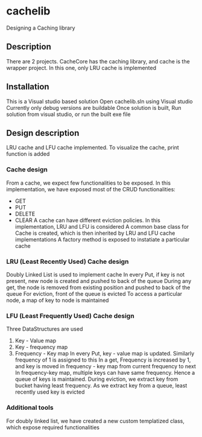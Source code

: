 # cachelib
Designing a Caching library

## Description
There are 2 projects. CacheCore has the caching library, and cache is the wrapper project.
In this one, only LRU cache is implemented

## Installation
This is a Visual studio based solution
Open cachelib.sln using Visual studio
Currently only debug versions are buildable
Once solution is built, Run solution from visual studio, or run the built exe file

## Design description
LRU cache and LFU cache implemented.
To visualize the cache, print function is added

### Cache design
From a cache, we expect few functionalities to be exposed.
In this implementation, we have exposed most of the CRUD functionalities:
* GET
* PUT
* DELETE
* CLEAR
A cache can have different eviction policies. In this implementation, LRU and LFU is considered
A common base class for Cache is created, which is then inherited by LRU and LFU cache implementations
A factory method is exposed to instatiate a particular cache

### LRU (Least Recently Used) Cache design
Doubly Linked List is used to implement cache
In every Put, if key is not present, new node is created and pushed to back of the queue
During any get, the node is removed from existing position and pushed to back of the queue
For eviction, front of the queue is evicted
To access a particular node, a map of key to node is maintained

### LFU (Least Frequently Used) Cache design
Three DataStructures are used
1. Key - Value map
2. Key - frequency map
3. Frequency - Key map
In every Put, key - value map is updated. Similarly frequency of 1 is assigned to this
In a get, Frequency is increased by 1, and key is moved in frequency - key map from current frequency to next
In frequency-key map, multiple keys can have same frequency. Hence a queue of keys is maintained.
During eviction, we extract key from bucket having least frequency. As we extract key from a queue, least recently used key is evicted

### Additional tools
For doubly linked list, we have created a new custom templatized class, which expose required functionalities